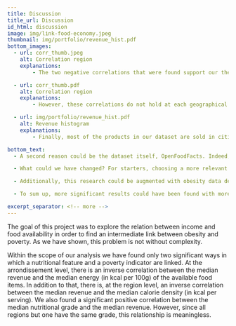 ```yaml
---
title: Discussion
title_url: Discussion
id_html: discussion
image: img/link-food-economy.jpeg
thumbnail: img/portfolio/revenue_hist.pdf
bottom_images:
  - url: corr_thumb.jpeg
    alt: Correlation region
    explanations:
        - The two negative correlations that were found support our thesis. They show that poor regions and arrondissements tend to have more unhealthy available products compared to richer regions. Since in general, the offer follows the demand, these findings could imply that poor areas tend to consume more caloric foods. The consumed calories being linked with body weight, this could indicate an intermediate link between obesity and poverty.

  - url: corr_thumb.pdf
    alt: Correlation region
    explanations:
        - However, these correlations do not hold at each geographical level. If it is true that we have a tendency of negative relations between energy and revenue, the exact same metric only occurs once per geographic level. In both cases, we could be dealing with a Simpson's paradox, in which the relations found at a smaller territorial subdivision do not hold or are inverted when analyzing them at a bigger territorial subdivision. We can hence not draw hard conclusions with these findings. 

  - url: img/portfolio/revenue_hist.pdf
    alt: Revenue histogram
    explanations:
        - Finally, most of the products in our dataset are sold in cities where the median revenue is between 15 000 € and 25 000 €. This corresponds in France to the lower middle class. Having most of our products belonging to a moderate revenue biased our analysis and made us more likely to remove outliers that are in extreme ranges of revenue. Hence, the tendencies evaluated are mostly the ones of the middle class. This could be one reason why the observed results are so limited.

bottom_text:
  - A second reason could be the dataset itself, OpenFoodFacts. Indeed, for most food items within the dataset there is no information on where the item is sold. Since we explore the food availability, this feature is essential to us and we need to drop all products that do not indicate their place of selling. Furthermore, when the selling location is not null, it does not have a standard format. Finally, most food items have incomplete nutritional information. The incompletion of the dataset has lead us to dismiss information, and the less information we have, the less robust is our analysis. Our findings are, as a consequence, the findings of an incomplete dataset. 

  - What could we have changed? For starters, choosing a more relevant country to perform our analysis could have yielded better results. The links between poverty and obesity have been well studied and demonstrated in the US, whereas for European countries the link is less obvious. We chose to conduct our study on the French territory because OpenFoodFacts contained much more products sold in France than anywhere else. 

  - Additionally, this research could be augmented with obesity data depicting the percentage of obese and overweight people per territorial subdivision. This way, the obesity data could be linked with the nutritional data and the economic data to provide a more complete analysis. 

  - To sum up, more significant results could have been found with more complete data on food products availability. Most information on our present products was missing, which resulted in an even smaller dataset. Moreover, knowing that our dataset includes predominantly products from low middle class areas, the analysis of the links between wealth and food availability cannot be complete. 

excerpt_separator: <!-- more -->
---
```

The goal of this project was to explore the relation between income and food availability in order to find an intermediate link between obesity and poverty. As we have shown, this problem is not without complexity. 
 
<!-- more -->

Within the scope of our analysis we have found only two significant ways in which a nutritional feature and a poverty indicator are linked. At the arrondissement level, there is an inverse correlation between the median revenue and the median energy (in kcal per 100g) of the available food items. In addition to that, there is, at the region level, an inverse correlation between the median revenue and the median calorie density (in kcal per serving). We also found a significant positive correlation between the median nutritional grade and the median revenue. However, since all regions but one have the same grade, this relationship is meaningless.
